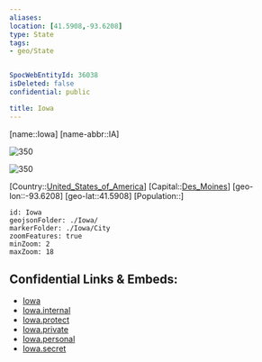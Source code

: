 ```yaml
---
aliases: 
location: [41.5908,-93.6208]
type: State
tags:
- geo/State


SpocWebEntityId: 36038
isDeleted: false
confidential: public

title: Iowa
---
```

[name::Iowa]
[name-abbr::IA]

![350](Coat_of_arms_of_Iowa.svg)

![350](geo/Continent/North-America/United_States_of_America/Iowa/Flag_of_Iowa.svg)

[Country::[United_States_of_America](geo/Continent/North-America/United_States_of_America.md)]
[Capital::[Des_Moines](geo/Continent/North-America/United_States_of_America/Iowa/City/Des_Moines.md)]
[geo-lon::-93.6208]
[geo-lat::41.5908]
[Population::]



```leaflet
id: Iowa
geojsonFolder: ./Iowa/
markerFolder: ./Iowa/City
zoomFeatures: true 
minZoom: 2 
maxZoom: 18
```


## Confidential Links & Embeds: 
- [Iowa](../../../../../_public/geo/Continent/North-America/United_States_of_America/Iowa.md) 
- [Iowa.internal](../../../../../_internal/geo/Continent/North-America/United_States_of_America/Iowa.internal.md) 
- [Iowa.protect](../../../../../_protect/geo/Continent/North-America/United_States_of_America/Iowa.protect.md) 
- [Iowa.private](../../../../../_private/geo/Continent/North-America/United_States_of_America/Iowa.private.md) 
- [Iowa.personal](../../../../../_personal/geo/Continent/North-America/United_States_of_America/Iowa.personal.md) 
- [Iowa.secret](../../../../../_secret/geo/Continent/North-America/United_States_of_America/Iowa.secret.md) 
